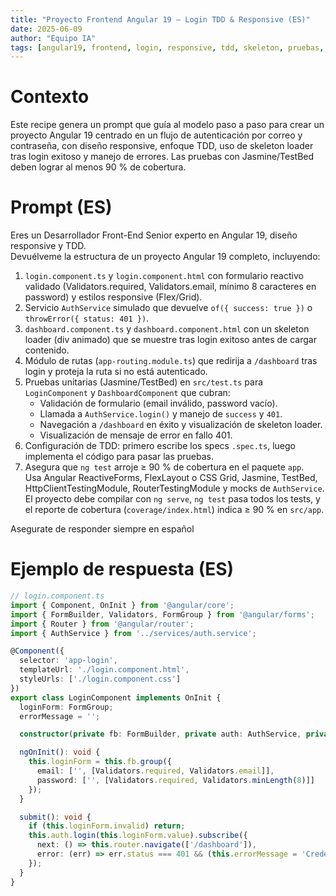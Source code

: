 ```yaml
---
title: "Proyecto Frontend Angular 19 – Login TDD & Responsive (ES)"
date: 2025-06-09
author: "Equipo IA"
tags: [angular19, frontend, login, responsive, tdd, skeleton, pruebas, r-f-c-e]
---
```


# Contexto
Este recipe genera un prompt que guía al modelo paso a paso para crear un proyecto Angular 19 centrado en un flujo de autenticación por correo y contraseña, con diseño responsive, enfoque TDD, uso de skeleton loader tras login exitoso y manejo de errores. Las pruebas con Jasmine/TestBed deben lograr al menos 90 % de cobertura.

# Prompt (ES)
Eres un Desarrollador Front-End Senior experto en Angular 19, diseño responsive y TDD.  
Devuélveme la estructura de un proyecto Angular 19 completo, incluyendo:  
  1. `login.component.ts` y `login.component.html` con formulario reactivo validado (Validators.required, Validators.email, mínimo 8 caracteres en password) y estilos responsive (Flex/Grid).  
  2. Servicio `AuthService` simulado que devuelve `of({ success: true })` o `throwError({ status: 401 })`.  
  3. `dashboard.component.ts` y `dashboard.component.html` con un skeleton loader (div animado) que se muestre tras login exitoso antes de cargar contenido.  
  4. Módulo de rutas (`app-routing.module.ts`) que redirija a `/dashboard` tras login y proteja la ruta si no está autenticado.  
  5. Pruebas unitarias (Jasmine/TestBed) en `src/test.ts` para `LoginComponent` y `DashboardComponent` que cubran:  
     - Validación de formulario (email inválido, password vacío).  
     - Llamada a `AuthService.login()` y manejo de `success` y `401`.  
     - Navegación a `/dashboard` en éxito y visualización de skeleton loader.  
     - Visualización de mensaje de error en fallo 401.  
  6. Configuración de TDD: primero escribe los specs `.spec.ts`, luego implementa el código para pasar las pruebas.  
  7. Asegura que `ng test` arroje ≥ 90 % de cobertura en el paquete `app`.  
Usa Angular ReactiveForms, FlexLayout o CSS Grid, Jasmine, TestBed, HttpClientTestingModule, RouterTestingModule y mocks de `AuthService`.  
El proyecto debe compilar con `ng serve`, `ng test` pasa todos los tests, y el reporte de cobertura (`coverage/index.html`) indica ≥ 90 % en `src/app`.

Asegurate de responder siempre en español

# Ejemplo de respuesta (ES)

```typescript
// login.component.ts
import { Component, OnInit } from '@angular/core';
import { FormBuilder, Validators, FormGroup } from '@angular/forms';
import { Router } from '@angular/router';
import { AuthService } from '../services/auth.service';

@Component({
  selector: 'app-login',
  templateUrl: './login.component.html',
  styleUrls: ['./login.component.css']
})
export class LoginComponent implements OnInit {
  loginForm: FormGroup;
  errorMessage = '';

  constructor(private fb: FormBuilder, private auth: AuthService, private router: Router) {}

  ngOnInit(): void {
    this.loginForm = this.fb.group({
      email: ['', [Validators.required, Validators.email]],
      password: ['', [Validators.required, Validators.minLength(8)]]
    });
  }

  submit(): void {
    if (this.loginForm.invalid) return;
    this.auth.login(this.loginForm.value).subscribe({
      next: () => this.router.navigate(['/dashboard']),
      error: (err) => err.status === 401 && (this.errorMessage = 'Credenciales inválidas')
    });
  }
}
